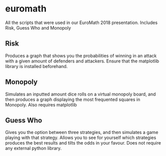 # euromath
All the scripts that were used in our EuroMath 2018 presentation. Includes Risk, Guess Who and Monopoly


## Risk

Produces a graph that shows you the probabilities of winning in an attack with a given amount of defenders and attackers. Ensure that the matplotlib library is installed beforehand.

## Monopoly

Simulates an inputted amount dice rolls on a virtual monopoly board, and then produces a graph displaying the most frequented squares in Monopoly. Also requires matplotlib

## Guess Who

Gives you the option between three strategies, and then simulates a game playing with that strategy. Allows you to see for yourself which strategies produces the best results and tilts the odds in your favour. Does not require any external python library.
